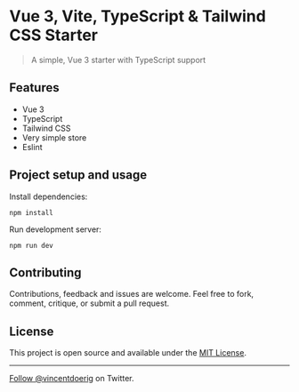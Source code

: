 # Vue 3, Vite, TypeScript & Tailwind CSS Starter

> A simple, Vue 3 starter with TypeScript support

## Features

- Vue 3
- TypeScript
- Tailwind CSS
- Very simple store
- Eslint

## Project setup and usage

Install dependencies:

```
npm install
```

Run development server:

```
npm run dev
```


## Contributing

Contributions, feedback and issues are welcome. Feel free to fork, comment, critique, or submit a pull request.

## License

This project is open source and available under the [MIT License](LICENSE).

---

[Follow @vincentdoerig](https://twitter.com/vincentdoerig) on Twitter.
